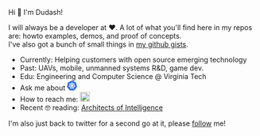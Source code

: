 Hi 👋 I'm Dudash!

I will always be a developer at :heart:. A lot of what you'll find here in my repos are: howto examples, demos, and proof of concepts.<br/>
I've also got a bunch of small things in [my github gists](https://gist.github.com/dudash).

- Currently: Helping customers with open source emerging technology
- Past: UAVs, mobile, unmanned systems R&D, game dev.
- Edu: Engineering and Computer Science @ Virginia Tech 
- Ask me about <img src="https://raw.githubusercontent.com/kubernetes/kubernetes/master/logo/logo.svg" width="20" height="20">
- How to reach me: <a href="https://twitter.com/dudashtweets"><img src="https://upload.wikimedia.org/wikipedia/en/9/9f/Twitter_bird_logo_2012.svg" width="20" height="20"></a>
- Recent 🤓 reading: [Architects of Intelligence](https://www.goodreads.com/book/show/41998128-architects-of-intelligence)

I'm also just back to twitter for a second go at it, please [follow](https://twitter.com/dudashtweets) me!

<!--
**dudash/dudash** is a ✨ _special_ ✨ repository because its `README.md` (this file) appears on your GitHub profile.

Here are some ideas to get you started:

- 🔭 I’m currently working on ...
- 🌱 I’m currently learning ...
- 👯 I’m looking to collaborate on ...
- 🤔 I’m looking for help with ...
- 💬 Ask me about ...
- 📫 How to reach me: [![Twitter](https://img.shields.io/twitter/follow/dudashtweets.svg?style=social&label=@dudashtweets)](https://twitter.com/dudashtweets)  
![dudashmetrics](https://raw.githubusercontent.com/dudash/dudash/main/github-metrics.svg)
- 😄 Pronouns: ...
- ⚡ Fun fact: ...
-->
